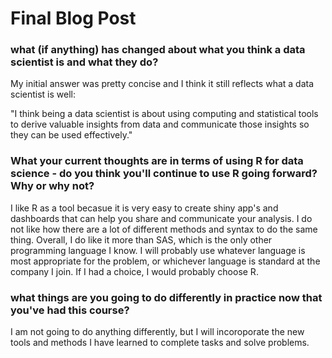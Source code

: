 # Final Blog Post 
### what (if anything) has changed about what you think a data scientist is and what they do?
My initial answer was pretty concise and I think it still reflects what a data scientist is well: 

"I think being a data scientist is about using computing and statistical tools to derive valuable insights from data and communicate those insights so they can be used effectively."

### What your current thoughts are in terms of using R for data science - do you think you'll continue to use R going forward?  Why or why not?
I like R as a tool becasue it is very easy to create shiny app's and dashboards that can help you share and communicate your analysis. I do not like how there are a lot of different methods and syntax to do the same thing. Overall, I do like it more than SAS, which is the only other programming language I know. I will probably use whatever language is most appropriate for the problem, or whichever language is standard at the company I join. If I had a choice, I would probably choose R. 

### what things are you going to do differently in practice now that you've had this course?
I am not going to do anything differently, but I will incoroporate the new tools and methods I have learned to complete tasks and solve problems. 
